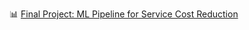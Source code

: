 📊 [Final Project: ML Pipeline for Service Cost Reduction](https://github.com/priyagundepally/Final-Project-ML-Pipeline)
